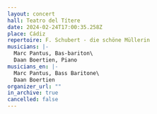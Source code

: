 ```yaml
---
layout: concert
hall: Teatro del Títere
date: 2024-02-24T17:00:35.258Z
place: Cádiz
repertoire: F. Schubert - die schöne Müllerin
musicians: |-
  Marc Pantus, Bas-bariton\
  Daan Boertien, Piano
musicians_en: |-
  Marc Pantus, Bass Baritone\
  Daan Boertien
organizer_url: ""
in_archive: true
cancelled: false
---
```

